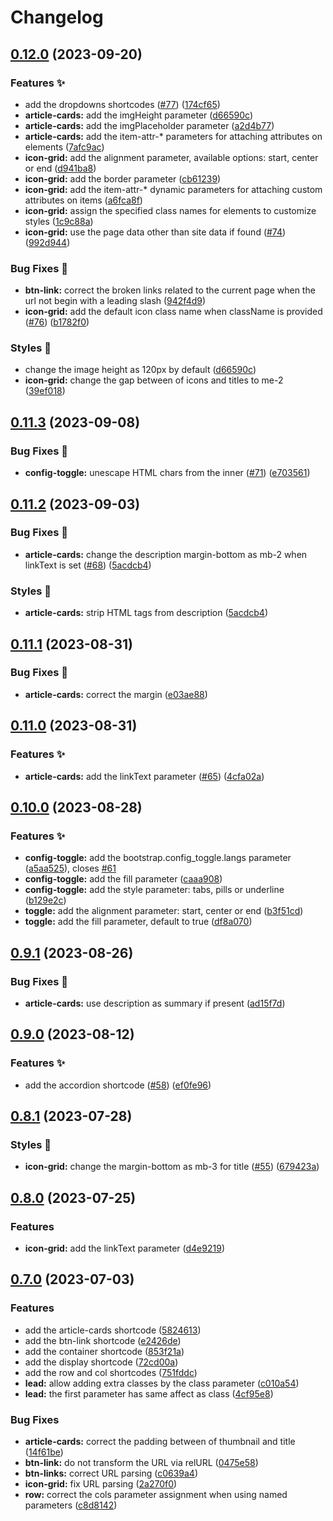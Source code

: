 # Changelog

## [0.12.0](https://github.com/hugomods/bootstrap/compare/v0.11.3...v0.12.0) (2023-09-20)


### Features ✨

* add the dropdowns shortcodes ([#77](https://github.com/hugomods/bootstrap/issues/77)) ([174cf65](https://github.com/hugomods/bootstrap/commit/174cf656cd3d76cf090550a1887150624dd835a3))
* **article-cards:** add the imgHeight parameter ([d66590c](https://github.com/hugomods/bootstrap/commit/d66590c10b1052e26a40eeb1922ec28075b8a5db))
* **article-cards:** add the imgPlaceholder parameter ([a2d4b77](https://github.com/hugomods/bootstrap/commit/a2d4b77fc83754b3360be063d6879efd03e52426))
* **article-cards:** add the item-attr-* parameters for attaching attributes on elements ([7afc9ac](https://github.com/hugomods/bootstrap/commit/7afc9ac0637ed2013386a3b534fd6a0792d6538b))
* **icon-grid:** add the alignment parameter, available options: start, center or end ([d941ba8](https://github.com/hugomods/bootstrap/commit/d941ba897875f4153c9b8c4dbba3f7467970e967))
* **icon-grid:** add the border parameter ([cb61239](https://github.com/hugomods/bootstrap/commit/cb61239c0f606a1a7ce3554b7ad409de4f76f72f))
* **icon-grid:** add the item-attr-* dynamic parameters for attaching custom attributes on items ([a6fca8f](https://github.com/hugomods/bootstrap/commit/a6fca8fcd4624c52e604033afeb83afab6859781))
* **icon-grid:** assign the specified class names for elements to customize styles ([1c9c88a](https://github.com/hugomods/bootstrap/commit/1c9c88abd51527999a72ab0340d3dff3fb674658))
* **icon-grid:** use the page data other than site data if found ([#74](https://github.com/hugomods/bootstrap/issues/74)) ([992d944](https://github.com/hugomods/bootstrap/commit/992d9443593610f161eb08ccb8e9dc221d2c41ba))


### Bug Fixes 🐞

* **btn-link:** correct the broken links related to the current page when the url not begin with a leading slash ([942f4d9](https://github.com/hugomods/bootstrap/commit/942f4d93599c4dfa03a9e92de09b5d92151a8a02))
* **icon-grid:** add the default icon class name when className is provided ([#76](https://github.com/hugomods/bootstrap/issues/76)) ([b1782f0](https://github.com/hugomods/bootstrap/commit/b1782f0ca918e2fc2b7573c8b29aa0755f55e345))


### Styles 🎨

* change the image height as 120px by default ([d66590c](https://github.com/hugomods/bootstrap/commit/d66590c10b1052e26a40eeb1922ec28075b8a5db))
* **icon-grid:** change the gap between of icons and titles to me-2 ([39ef018](https://github.com/hugomods/bootstrap/commit/39ef01883ae8955edc85c29700f9dd52c4f0d976))

## [0.11.3](https://github.com/hugomods/bootstrap/compare/v0.11.2...v0.11.3) (2023-09-08)


### Bug Fixes 🐞

* **config-toggle:** unescape HTML chars from the inner ([#71](https://github.com/hugomods/bootstrap/issues/71)) ([e703561](https://github.com/hugomods/bootstrap/commit/e7035611e1a986a07bd6c41d372ceb4ac84bbeaa))

## [0.11.2](https://github.com/hugomods/bootstrap/compare/v0.11.1...v0.11.2) (2023-09-03)


### Bug Fixes 🐞

* **article-cards:** change the description margin-bottom as mb-2 when linkText is set ([#68](https://github.com/hugomods/bootstrap/issues/68)) ([5acdcb4](https://github.com/hugomods/bootstrap/commit/5acdcb440aaeb08624adac7dd714bba41867c770))


### Styles 🎨

* **article-cards:** strip HTML tags from description ([5acdcb4](https://github.com/hugomods/bootstrap/commit/5acdcb440aaeb08624adac7dd714bba41867c770))

## [0.11.1](https://github.com/hugomods/bootstrap/compare/v0.11.0...v0.11.1) (2023-08-31)


### Bug Fixes 🐞

* **article-cards:** correct the margin ([e03ae88](https://github.com/hugomods/bootstrap/commit/e03ae88c32beca0094efec65097aaa3293e22b2b))

## [0.11.0](https://github.com/hugomods/bootstrap/compare/v0.10.0...v0.11.0) (2023-08-31)


### Features ✨

* **article-cards:** add the linkText parameter ([#65](https://github.com/hugomods/bootstrap/issues/65)) ([4cfa02a](https://github.com/hugomods/bootstrap/commit/4cfa02af10110c8c68e65c8f7c61d5bbbda06eef))

## [0.10.0](https://github.com/hugomods/bootstrap/compare/v0.9.1...v0.10.0) (2023-08-28)


### Features ✨

* **config-toggle:** add the bootstrap.config_toggle.langs parameter ([a5aa525](https://github.com/hugomods/bootstrap/commit/a5aa52548bdc61d40e1d2f086bcbdbb8e6b1bcb1)), closes [#61](https://github.com/hugomods/bootstrap/issues/61)
* **config-toggle:** add the fill parameter ([caaa908](https://github.com/hugomods/bootstrap/commit/caaa9084b9e36c1d24f37bc8a267b44031b814cf))
* **config-toggle:** add the style parameter: tabs, pills or underline ([b129e2c](https://github.com/hugomods/bootstrap/commit/b129e2c6430da03deff2a4480635c1b765dddd96))
* **toggle:** add the alignment parameter: start, center or end ([b3f51cd](https://github.com/hugomods/bootstrap/commit/b3f51cdf96c2fa19cb6d3bdff4a8ac6303f20ec2))
* **toggle:** add the fill parameter, default to true ([df8a070](https://github.com/hugomods/bootstrap/commit/df8a0706b275a8af92aaafef40255e864da754c2))

## [0.9.1](https://github.com/hugomods/bootstrap/compare/v0.9.0...v0.9.1) (2023-08-26)


### Bug Fixes 🐞

* **article-cards:** use description as summary if present ([ad15f7d](https://github.com/hugomods/bootstrap/commit/ad15f7d3846f2ef557ba520287c3874c47b24c67))

## [0.9.0](https://github.com/hugomods/bootstrap/compare/v0.8.1...v0.9.0) (2023-08-12)


### Features ✨

* add the accordion shortcode ([#58](https://github.com/hugomods/bootstrap/issues/58)) ([ef0fe96](https://github.com/hugomods/bootstrap/commit/ef0fe96557f9a63deb37fa0cb846f26a80d5db21))

## [0.8.1](https://github.com/hugomods/bootstrap/compare/v0.8.0...v0.8.1) (2023-07-28)


### Styles 🎨

* **icon-grid:** change the margin-bottom as mb-3 for title ([#55](https://github.com/hugomods/bootstrap/issues/55)) ([679423a](https://github.com/hugomods/bootstrap/commit/679423aed064c464cf209447b1a6db10a20946ff))

## [0.8.0](https://github.com/hugomods/bootstrap/compare/v0.7.0...v0.8.0) (2023-07-25)


### Features

* **icon-grid:** add the linkText parameter ([d4e9219](https://github.com/hugomods/bootstrap/commit/d4e9219641389fa63b8095026ac466bf0f4aa8a3))

## [0.7.0](https://github.com/hugomods/bootstrap/compare/v0.6.2...v0.7.0) (2023-07-03)


### Features

* add the article-cards shortcode ([5824613](https://github.com/hugomods/bootstrap/commit/58246136dea0768b5ac57eeb671a21d84e7d4b72))
* add the btn-link shortcode ([e2426de](https://github.com/hugomods/bootstrap/commit/e2426de6383adaac9a593db005e4135bbb1f3c3e))
* add the container shortcode ([853f21a](https://github.com/hugomods/bootstrap/commit/853f21ac8d151f7bc370b35ae7c0d0d922d3d6d2))
* add the display shortcode ([72cd00a](https://github.com/hugomods/bootstrap/commit/72cd00a414f1853a843f4d0844b4f547e9a571ad))
* add the row and col shortcodes ([751fddc](https://github.com/hugomods/bootstrap/commit/751fddc8f154b9fe60d1d3a7b087a3ee6771d34d))
* **lead:** allow adding extra classes by the class parameter ([c010a54](https://github.com/hugomods/bootstrap/commit/c010a54c8104cbb94576ee5c9e612cbdd1fcaf5f))
* **lead:** the first parameter has same affect as class ([4cf95e8](https://github.com/hugomods/bootstrap/commit/4cf95e811623869640a92b3927670d4720d2fa84))


### Bug Fixes

* **article-cards:** correct the padding between of thumbnail and title ([14f61be](https://github.com/hugomods/bootstrap/commit/14f61bee39f5a0e94657c1b03e308db9b62ec94b))
* **btn-link:** do not transform the URL via relURL ([0475e58](https://github.com/hugomods/bootstrap/commit/0475e58e11a6ae4da5935932eb53da1f41bd55df))
* **btn-links:** correct URL parsing ([c0639a4](https://github.com/hugomods/bootstrap/commit/c0639a4efbbf84c8c8efdedf89a2450c66b0aab5))
* **icon-grid:** fix URL parsing ([2a270f0](https://github.com/hugomods/bootstrap/commit/2a270f0cb93a0efe684359d1271c52024d8c920a))
* **row:** correct the cols parameter assignment when using named parameters ([c8d8142](https://github.com/hugomods/bootstrap/commit/c8d814247b25b7e61e56986985044de1e9da5423))

